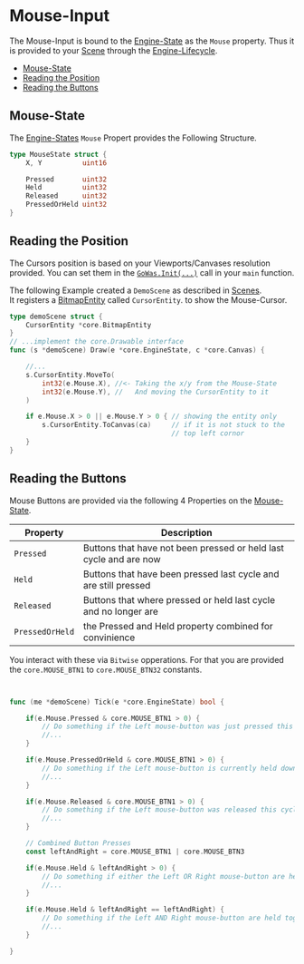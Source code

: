 # Mouse-Input

The Mouse-Input is bound to the [Engine-State](./reference/EngineState.md) as
the `Mouse` property.
Thus it is provided to your [Scene](./Scenes.md) through the
[Engine-Lifecycle](./EngineLifecycle.md).

<!-- vim-markdown-toc GFM -->

* [Mouse-State](#mouse-state)
* [Reading the Position](#reading-the-position)
* [Reading the Buttons](#reading-the-buttons)

<!-- vim-markdown-toc -->


## Mouse-State

The [Engine-States](./reference/EngineState.md) `Mouse` Propert provides the
Following Structure.

```go
type MouseState struct {
    X, Y          uint16

    Pressed       uint32
    Held          uint32
    Released      uint32
    PressedOrHeld uint32
}
```

## Reading the Position

The Cursors position is based on your Viewports/Canvases resolution provided.
You can set them in the [`GoWas.Init(...)`](./Engine.md) call in your `main`
function.

The following Example created a `DemoScene` as described in
[Scenes](./Scenes.md).\
It registers a [BitmapEntity](./reference/BitmapEntity.md) called
`CursorEntity`. to show the Mouse-Cursor.

```go
type demoScene struct {
    CursorEntity *core.BitmapEntity
}
// ...implement the core.Drawable interface
func (s *demoScene) Draw(e *core.EngineState, c *core.Canvas) {

    //...
    s.CursorEntity.MoveTo(
        int32(e.Mouse.X), //<- Taking the x/y from the Mouse-State
        int32(e.Mouse.Y), //   And moving the CursorEntity to it
    )

    if e.Mouse.X > 0 || e.Mouse.Y > 0 { // showing the entity only
        s.CursorEntity.ToCanvas(ca)     // if it is not stuck to the
                                        // top left cornor
    }
}
```

## Reading the Buttons

Mouse Buttons are provided via the following 4 Properties on the
[Mouse-State](#mousestate).

| Property        | Description                                                       |
| --------------- | ----------------------------------------------------------------- |
| `Pressed`       | Buttons that have not been pressed or held last cycle and are now |
| `Held`          | Buttons that have been pressed last cycle and are still pressed   |
| `Released`      | Buttons that where pressed or held last cycle and no longer are   |
| `PressedOrHeld` | the Pressed and Held property combined for convinience            |

You interact with these via `Bitwise` opperations. For that you are provided 
the `core.MOUSE_BTN1` to `core.MOUSE_BTN32` constants.

```go


func (me *demoScene) Tick(e *core.EngineState) bool {

    if(e.Mouse.Pressed & core.MOUSE_BTN1 > 0) {
        // Do something if the Left mouse-button was just pressed this cycle 
        //...
    }

    if(e.Mouse.PressedOrHeld & core.MOUSE_BTN1 > 0) {
        // Do something if the Left mouse-button is currently held down 
        //...
    }

    if(e.Mouse.Released & core.MOUSE_BTN1 > 0) {
        // Do something if the Left mouse-button was released this cycle
        //...
    }

    // Combined Button Presses
    const leftAndRight = core.MOUSE_BTN1 | core.MOUSE_BTN3

    if(e.Mouse.Held & leftAndRight > 0) {
        // Do something if either the Left OR Right mouse-button are held
        //...
    }

    if(e.Mouse.Held & leftAndRight == leftAndRight) {
        // Do something if the Left AND Right mouse-button are held together
        //...
    }

}

```



